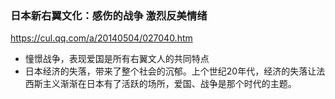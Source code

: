 ### 日本新右翼文化：感伤的战争 激烈反美情绪
https://cul.qq.com/a/20140504/027040.htm
- 憧憬战争，表现爱国是所有右翼文人的共同特点
- 日本经济的失落，带来了整个社会的沉郁。上个世纪20年代，经济的失落让法西斯主义渐渐在日本有了活跃的场所，爱国、战争是那个时代的主题。